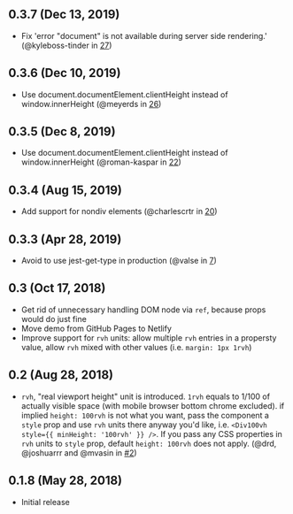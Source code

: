 ## 0.3.7 (Dec 13, 2019)
* Fix 'error "document" is not available during server side rendering.' (@kyleboss-tinder in [27](https://github.com/mvasin/react-div-100vh/pull/28))

## 0.3.6 (Dec 10, 2019)
* Use document.documentElement.clientHeight instead of window.innerHeight (@meyerds in [26](https://github.com/mvasin/react-div-100vh/pull/26))

## 0.3.5 (Dec 8, 2019)
* Use document.documentElement.clientHeight instead of window.innerHeight (@roman-kaspar in [22](https://github.com/mvasin/react-div-100vh/pull/22))

## 0.3.4 (Aug 15, 2019)
* Add support for nondiv elements (@charlescrtr in [20](https://github.com/mvasin/react-div-100vh/pull/20))

## 0.3.3 (Apr 28, 2019)
* Avoid to use jest-get-type in production (@valse in [7](https://github.com/mvasin/react-div-100vh/pull/7))

## 0.3 (Oct 17, 2018)
* Get rid of unnecessary handling DOM node via `ref`, because props would do just fine
* Move demo from GitHub Pages to Netlify
* Improve support for `rvh` units: allow multiple `rvh` entries in a propersty value, allow `rvh` mixed with other values (i.e. `margin: 1px 1rvh`)

## 0.2 (Aug 28, 2018)
* `rvh`, "real viewport height" unit is introduced. `1rvh` equals to 1/100 of actually visible space (with mobile browser bottom chrome excluded). if implied `height: 100rvh` is not what you want, pass the component a `style` prop and use `rvh` units there anyway you'd like, i.e. `<Div100vh style={{ minHeight: '100rvh' }} />`. If you pass any CSS properties in `rvh` units to `style` prop, default `height: 100rvh` does not apply. (@drd, @joshuarrr and @mvasin in [#2](https://github.com/mvasin/react-div-100vh/pull/2))

## 0.1.8 (May 28, 2018)
* Initial release
